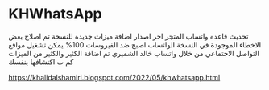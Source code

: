 # KHWhatsApp


تحديث قاعدة واتساب المتجر اخر اصدار
اضافة ميزات جديدة للنسخة
تم اصلاح بعض الاخطاء الموجودة في النسخة 
الواتساب اصبح ضد الفيروسات 100% 
يمكن تشغيل مواقع التواصل الاجتماعي من خلال واتساب خالد الشميري 
تم اضافة الكثير والكثير من الميزات كم ب اكتشافها بنفسك 



https://khalidalshamiri.blogspot.com/2022/05/khwhatsapp.html
